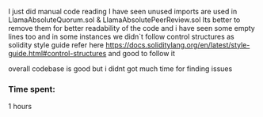 I just did manual code reading
I have seen unused imports are used in LlamaAbsoluteQuorum.sol & LlamaAbsolutePeerReview.sol
Its better to remove them for better readability of the code 
and i have seen some empty lines too
and in some instances we didn`t follow control structures as solidity style guide
refer here https://docs.soliditylang.org/en/latest/style-guide.html#control-structures 
and good to follow it

overall codebase is good but i didnt got much time for finding issues

### Time spent:
1 hours
